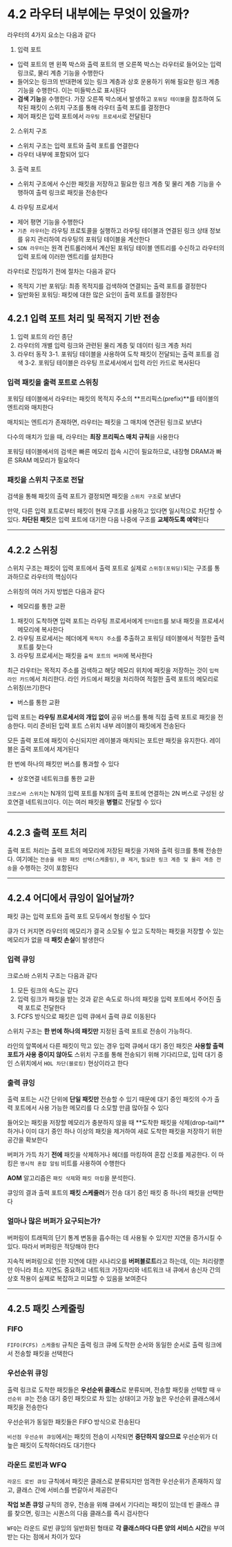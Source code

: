 # 4.2 라우터 내부에는 무엇이 있을까?
라우터의 4가지 요소는 다음과 같다

1. 입력 포트
- 입력 포트의 맨 왼쪽 박스와 출력 포트의 맨 오른쪽 박스는 라우터로 들어오는 입력 링크로, 물리 계층 기능을 수행한다
- 들어오는 링크의 반대편에 있는 링크 계층과 상호 운용하기 위해 필요한 링크 계층 기능을 수행한다. 이는 미들박스로 표시된다
- **검색 기능**을 수행한다. 가장 오른쪽 박스에서 발생하고 `포워딩 테이블`을 참조하여 도착된 패킷이 스위치 구조를 통해 라우터 출력 포트를 결정한다
- 제어 패킷은 입력 포트에서 `라우팅 프로세서`로 전달된다
2. 스위치 구조
- 스위치 구조는 입력 포트와 출력 포트를 연결한다
- 라우터 내부에 포함되어 있다
3. 출력 포트
- 스위치 구조에서 수신한 패킷을 저장하고 필요한 링크 계층 및 물리 계층 기능을 수행하여 출력 링크로 패킷을 전송한다
4. 라우팅 프로세서
- 제어 평면 기능을 수행한다
- `기존 라우터`는 라우팅 프로토콜을 실행하고 라우팅 테이블과 연결된 링크 상태 정보를 유지 관리하여 라우팅의 포워딩 테이블을 계산한다
- `SDN 라우터`는 원격 컨트롤러에서 계산된 포워딩 테이블 엔트리를 수신하고 라우터의 입력 포트에 이러한 엔트리를 설치한다

라우터로 진입하기 전에 절차는 다음과 같다

- 목적지 기반 포워딩: 최종 목적지를 검색하여 연결되는 출력 포트를 결정한다
- 일반화된 포워딩: 패킷에 대한 많은 요인이 출력 포트를 결정한다

## 4.2.1 입력 포트 처리 및 목적지 기반 전송
1. 입력 포트의 라인 종단
2. 라우터의 개별 입력 링크와 관련된 물리 계층 및 데이터 링크 계층 처리
3. 라우터 동작
3-1. 포워딩 테이블을 사용하여 도착 패킷이 전달되는 출력 포트를 검색
3-2. 포워딩 테이블은 라우팅 프로세서에서 입력 라인 카드로 복사된다

### 입력 패킷을 출력 포트로 스위칭
포워딩 테이블에서 라우터는 패킷의 목적지 주소의 **프리픽스(prefix)**를 테이블의 엔트리와 매치한다

매치되는 엔트리가 존재하면, 라우터는 패킷을 그 매치에 연관된 링크로 보낸다

다수의 매치가 있을 때, 라우터는 **최장 프리픽스 매치 규칙**을 사용한다

포워딩 테이블에서의 검색은 빠른 메모리 접속 시간이 필요하므로, 내장형 DRAM과 빠른 SRAM 메모리가 필요하다

### 패킷을 스위치 구조로 전달
검색을 통해 패킷의 출력 포트가 결정되면 패킷을 `스위치 구조`로 보낸다

만약, 다른 입력 포트로부터 패킷이 현재 구조를 사용하고 있다면 일시적으로 차단할 수 있다. **차단된 패킷**은 입력 포트에 대기한 다음 나중에 구조를 **교체하도록 예약**된다

---
## 4.2.2 스위칭
스위치 구조는 패킷이 입력 포트에서 출력 포트로 실제로 `스위칭(포워딩)`되는 구조를 통과하므로 라우터의 핵심이다

스위칭의 여러 가지 방법은 다음과 같다

- 메모리를 통한 교환

1. 패킷이 도착하면 입력 포트는 라우팅 프로세서에게 `인터럽트`를 보내 패킷을 프로세서 메모리에 복사한다
2. 라우팅 프로세서는 헤더에게 `목적지 주소`를 추출하고 포워딩 테이블에서 적절한 출력 포트를 찾는다
3. 라우팅 프로세서는 패킷을 `출력 포트의 버퍼`에 복사한다

최근 라우터는 목적지 주소를 검색하고 해당 메모리 위치에 패킷을 저장하는 것이 `입력 라인 카드`에서 처리한다. 라인 카드에서 패킷을 처리하여 적절한 출력 포트의 메모리로 스위칭(쓰기)한다

- 버스를 통한 교환

입력 포트는 **라우팅 프로세서의 개입 없이** 공유 버스를 통해 직접 출력 포트로 패킷을 전송한다. 미리 준비된 입력 포트 스위치 내부 레이블이 패킷에게 전송된다

모든 출력 포트에 패킷이 수신되지만 레이블과 매치되는 포트만 패킷을 유지한다. 레이블은 출력 포트에서 제거된다

한 번에 하나의 패킷만 버스를 통과할 수 있다

- 상호연결 네트워크를 통한 교환

`크로스바 스위치`는 N개의 입력 포트를 N개의 출력 포트에 연결하는 2N 버스로 구성된 상호연결 네트워크이다.
이는 여러 패킷을 **병렬**로 전달할 수 있다

---
## 4.2.3 출력 포트 처리
출력 포트 처리는 출력 포트의 메모리에 저장된 패킷을 가져와 출력 링크를 통해 전송한다. 여기에는 `전송을 위한 패킷 선택(스케줄링)`, `큐 제거`, `필요한 링크 계층 및 물리 계층 전송`을 수행하는 것이 포함된다

---
## 4.2.4 어디에서 큐잉이 일어날까?
패킷 큐는 입력 포트와 출력 포트 모두에서 형성될 수 있다

큐가 더 커지면 라우터의 메모리가 결국 소모될 수 있고 도착하는 패킷을 저장할 수 있는 메모리가 없을 때 **패킷 손실**이 발생한다

### 입력 큐잉
크로스바 스위치 구조는 다음과 같다
1. 모든 링크의 속도는 같다
2. 입력 링크가 패킷을 받는 것과 같은 속도로 하나의 패킷을 입력 포트에서 주어진 출력 포트로 전달한다
3. FCFS 방식으로 패킷은 입력 큐에서 출력 큐로 이동된다

스위치 구조는 **한 번에 하나의 패킷만** 지정된 출력 포트로 전송이 가능하다.

라인의 앞쪽에서 다른 패킷이 막고 있는 경우 입력 큐에서 대기 중인 패킷은 **사용할 출력 포트가 사용 중이지 않아도** 스위치 구조를 통해 전송되기 위해 기다리므로, 입력 대기 중인 스위치에서 `HOL 차단(블로킹)` 현상이라고 한다

### 출력 큐잉
출력 포트는 시간 단위에 **단일 패킷만** 전송할 수 있기 때문에 대기 중인 패킷의 수가 출력 포트에서 사용 가능한 메모리를 다 소모할 만큼 많아질 수 있다

들어오는 패킷을 저장할 메모리가 충분하지 않을 때 **도착한 패킷을 삭제(drop-tail)**하거나 이미 대기 중인 하나 이상의 패킷을 제거하여 새로 도착한 패킷을 저장하기 위한 공간을 확보한다

버퍼가 가득 차기 **전에** 패킷을 삭제하거나 헤더를 마킹하여 혼잡 신호를 제공한다. 이 마킹은 `명시적 혼잡 알림` 비트를 사용하여 수행한다

**AOM** 알고리즘은 `패킷 삭제`와 `패킷 마킹`을 분석한다. 

큐잉의 결과 출력 포트의 **패킷 스케줄러**가 전송 대기 중인 패킷 중 하나의 패킷을 선택한다

### 얼마나 많은 버퍼가 요구되는가?
버퍼링이 트래픽의 단기 통계 변동을 흡수하는 데 사용될 수 있지만 지연을 증가시킬 수 있다.
따라서 버퍼링은 적당해야 한다

지속적 버퍼링으로 인한 지연에 대한 시나리오를 **버퍼블로트**라고 하는데, 이는 처리량뿐만 아니라 최소 지연도 중요하고 네트워크 가장자리와 네트워크 내 큐에서 송신자 간의 상호 작용이 실제로 복잡하고 미묘할 수 있음을 보여준다

---
## 4.2.5 패킷 스케줄링

### FIFO
`FIFO(FCFS) 스케줄링` 규칙은 출력 링크 큐에 도착한 순서와 동일한 순서로 출력 링크에서 전송할 패킷을 선택한다

### 우선순위 큐잉
출력 링크로 도착한 패킷들은 **우선순위 클래스**로 분류되며, 전송할 패킷을 선택할 때 `우선순위 큐`는 전송 대기 중인 패킷으로 차 있는 상태이고 가장 높은 우선순위 클래스에서 패킷을 전송한다

우선순위가 동일한 패킷들은 FIFO 방식으로 전송된다

`비선점 우선순위 큐잉`에서는 패킷의 전송이 시작되면 **중단하지 않으므로** 우선순위가 더 높은 패킷이 도착하더라도 대기한다

### 라운드 로빈과 WFQ
`라운드 로빈 큐잉` 규칙에서 패킷은 클래스로 분류되지만 엄격한 우선순위가 존재하지 않고, 클래스 간에 서비스를 번갈아서 제공한다

**작업 보존 큐잉** 규칙의 경우, 전송을 위해 큐에서 기다리는 패킷이 있는데 빈 클래스 큐를 찾으면, 링크는 시퀀스의 다음 클래스를 즉시 검사한다

`WFQ`는 라운드 로빈 큐잉의 일반화된 형태로 **각 클래스마다 다른 양의 서비스 시간**을 부여받는 다는 점에서 차이가 있다
